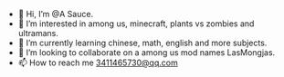 - 👋 Hi, I’m @A Sauce.
- 👀 I’m interested in among us, minecraft, plants vs zombies and ultramans.
- 🌱 I’m currently learning chinese, math, english and more subjects.
- 💞️ I’m looking to collaborate on a among us mod names LasMongjas.
- 📫 How to reach me 3411465730@qq.com

<!---
A-Sauce/A-Sauce is a ✨ special ✨ repository because its `README.md` (this file) appears on your GitHub profile.
You can click the Preview link to take a look at your changes.
--->
